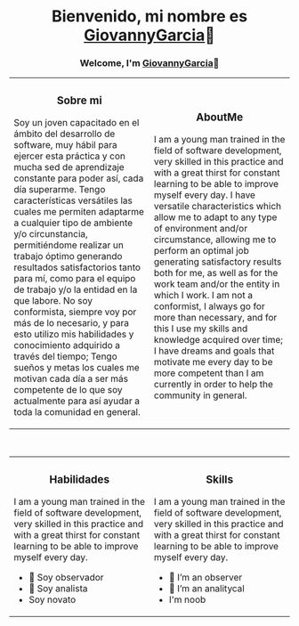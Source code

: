 <div align="center">
<h1 align="center">Bienvenido, mi nombre es <a href="https://www.linkedin.com/in/giovanny-garcia-garrido-b34a19186/">GiovannyGarcia</a>👋</h1>
<h3 align="center" >Welcome, I'm <a href="https://www.linkedin.com/in/giovanny-garcia-garrido-b34a19186/">GiovannyGarcia</a>👋</h3>
</div>
<table>
  <tbody>
    <tr>
      <td width="50%">
        <h3 align="center">Sobre mi</h3>
          <p>Soy un joven capacitado en el ámbito del desarrollo de software, muy hábil para ejercer esta práctica y           con mucha sed de aprendizaje constante para poder así, cada día superarme. Tengo características                     versátiles las cuales me permiten adaptarme a cualquier tipo de ambiente y/o circunstancia, permitiéndome            realizar un trabajo óptimo generando resultados satisfactorios tanto para mí, como para el equipo de                 trabajo y/o la entidad en la que labore. No soy conformista, siempre voy por más de lo necesario, y para             esto utilizo mis habilidades y conocimiento adquirido a través del tiempo; Tengo sueños y metas los cuales           me motivan cada día a ser más competente de lo que soy actualmente para así ayudar a toda la comunidad en            general.</p>
      </td>
      <td width="50%">
        <h3 align="center">AboutMe</h3>
         <p>I am a young man trained in the field of software development, very skilled in this practice and with a             great thirst for constant learning to be able to improve myself every day. I have versatile                          characteristics which allow me to adapt to any type of environment and/or circumstance, allowing me to               perform an optimal job generating satisfactory results both for me, as well as for the work team and/or              the entity in which I work. I am not a conformist, I always go for more than necessary, and for this I              use my skills and knowledge acquired over time; I have dreams and goals that motivate me every day to be             more competent than I am currently in order to help the community in general.</p>
      </td>
    </tr>
  </tbody>
</table>
<br>
<table width="100%">
  <tbody>
    <tr>
      <td width="50%">
        <h3 align="center">Habilidades</h3>
          <p>I am a young man trained in the field of software development, very skilled in this practice and with a             great thirst for constant learning to be able to improve myself every day. </p>
          <ul>
           <li>🔭 Soy observador</li>
           <li>🤔 Soy analista</li>
           <li>Soy novato</li>
         </ul>
      </td>
      <td width="50%">
        <h3 align="center">Skills</h3>
        <p>I am a young man trained in the field of software development, very skilled in this practice and with a             great thirst for constant learning to be able to improve myself every day. </p>
          <ul>
           <li>🔭 I’m an observer</li>
           <li>🤔 I’m an analitycal</li>
           <li>I'm noob</li>
         </ul>
      </td>
    </tr>
  </tbody>
</table>


<!--
**GiovannyGG/GiovannyGG** is a ✨ _special_ ✨ repository because its `README.md` (this file) appears on your GitHub profile.

Here are some ideas to get you started:

- 🔭 I’m currently working on ...
- 🌱 I’m currently learning ...
- 👯 I’m looking to collaborate on ...
- 🤔 I’m looking for help with ...
- 💬 Ask me about ...
- 📫 How to reach me: ...
- 😄 Pronouns: ...
- ⚡ Fun fact: ...
-->
